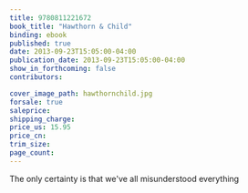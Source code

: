 ```yaml
---
title: 9780811221672
book_title: "Hawthorn & Child"
binding: ebook
published: true
date: 2013-09-23T15:05:00-04:00
publication_date: 2013-09-23T15:05:00-04:00
show_in_forthcoming: false
contributors:

cover_image_path: hawthornchild.jpg
forsale: true
saleprice:
shipping_charge:
price_us: 15.95
price_cn:
trim_size:
page_count:
---
```

The only certainty is that we've all misunderstood everything

